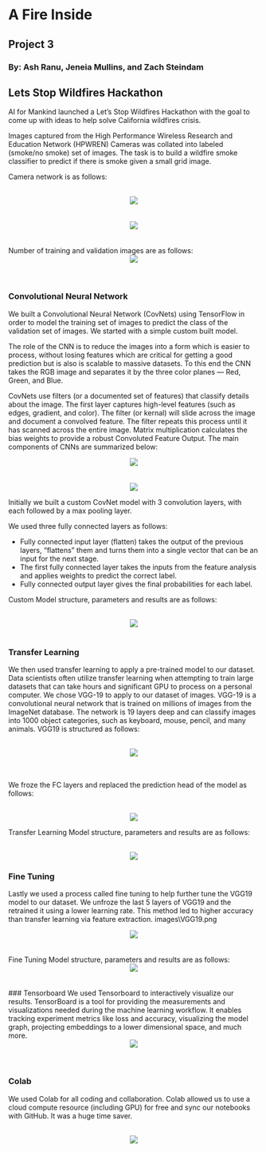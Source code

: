# A Fire Inside
## Project 3
### By: Ash Ranu, Jeneia Mullins, and Zach Steindam

## Lets Stop Wildfires Hackathon


AI for Mankind launched a Let’s Stop Wildfires Hackathon with the goal to come up with ideas to help solve California wildfires crisis. 

Images captured from the High Performance Wireless Research and Education Network (HPWREN) Cameras was collated into labeled (smoke/no smoke) set of images. The task is to build a wildfire smoke classifier to predict if there is smoke given a small grid image.

Camera network is as follows:
<br/>
<br/>
<div style="text-align:center"><img src="Images\HPWREN_t.jpg" /></div>
<br/>
<br/>
<div style="text-align:center"><img src="Images\Sample_Images.png" /></div>
<br/>
<br/>
Number of training and validation images are as follows:
<div style="text-align:center"><img src="Images\fig_distribution.png" /></div>
<br/>
<br/>

### Convolutional Neural Network
We built a Convolutional Neural Network (CovNets) using TensorFlow in order to model the training set of images to predict the class of the validation set of images. We started with a simple custom built model.  


The role of the CNN is  to reduce the images into a form which is easier to process, without losing features which are critical for getting a good prediction but is also is scalable to massive datasets. To this end the CNN takes the RGB image and separates it by the three color planes — Red, Green, and Blue.



CovNets use filters (or a documented set of features) that classify details about the image. The first layer captures high-level features (such as edges, gradient, and color). The filter (or kernal) will slide across the image and document a convolved feature. The filter repeats this process until it has scanned across the entire image. Matrix multiplication calculates the bias weights to provide a robust Convoluted Feature Output. The main components of CNNs are summarized below:
<div style="text-align:center"><img src="Images\CNN_SUMMARY_1.png" /></div>
<br/>
<br/>
<div style="text-align:center"><img src="Images\CNN_SUMMARY_2.png" /></div>



Initially we built a custom CovNet model with 3 convolution layers, with each followed by a max pooling layer. 

We used three fully connected layers as follows:
* Fully connected input layer (flatten) takes the output of the previous layers, “flattens” them and turns them into a single vector that can be an input for the next stage.
* The first fully connected layer takes the inputs from the feature analysis and applies weights to predict the correct label.
* Fully connected output layer gives the final probabilities for each label.

Custom Model structure, parameters and results are as follows:
<br/>
<br/>
<div style="text-align:center"><img src="Images\fig_base_model_summary.png" /></div>
<br/>


### Transfer Learning 
We then used transfer learning to apply a pre-trained model to our dataset. Data scientists often utilize transfer learning when attempting to train large datasets that can take hours and significant GPU to process on a personal computer. We chose VGG-19 to apply to our dataset of images. VGG-19 is a convolutional neural network that is trained on millions of images from the ImageNet database. The network is 19 layers deep and can classify images into 1000 object categories, such as keyboard, mouse, pencil, and many animals. VGG19 is structured as follows:
<br/>
<br/>

<div style="text-align:center"><img src="Images\VGG19.png" /></div>
<br/>
<br/>

We froze the FC layers and replaced the prediction head of the model as follows:
<br/>
<br/>
<div style="text-align:center"><img src="Images\VGG_19_Diagram_TL.png" /></div>


Transfer Learning Model structure, parameters and results are as follows:
<br/>
<br/>
<div style="text-align:center"><img src="Images\fig_tl_model_summary.png" /></div>

### Fine Tuning 
Lastly we used a process called fine tuning to help further tune the VGG19 model to our dataset. We unfroze  the last 5 layers of VGG19 and the retrained it using a lower learning rate. This method led to higher accuracy than transfer learning via feature extraction.
images\VGG19.png
<div style="text-align:center"><img src="Images\VGG_19_Diagram_FT.png" /></div>
<br/>
<br/>
Fine Tuning Model structure, parameters and results are as follows:
<div style="text-align:center"><img src="Images\fig_ft_model_summary.png" /></div>
<br/>
<br/>
### Tensorboard
We used Tensorboard to interactively visualize our results. TensorBoard is a tool for providing the measurements and visualizations needed during the machine learning workflow. It enables tracking experiment metrics like loss and accuracy, visualizing the model graph, projecting embeddings to a lower dimensional space, and much more.

<div style="text-align:center"><img src="Images\tensorboard.gif" /></div>
<br/>
<br/>

### Colab
We used Colab for all coding and collaboration. Colab allowed us to use a cloud compute resource (including GPU) for free and sync our notebooks with GitHub. It was a huge time saver.
<br/>
<br/>
<div style="text-align:center"><img src="Images\Colab.png" /></div>



